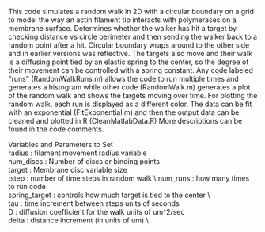 This code simulates a random walk in 2D with a circular boundary on a grid to model the way an actin filament tip interacts with polymerases on a membrane surface. Determines whether the walker has hit a target by checking distance vs circle perimeter and then sending the walker back to a random point after a hit. Circular boundary wraps around to the other side and in earlier versions was reflective. The targets also move and their walk is a diffusing point tied by an elastic spring to the center, so the degree of their movement can be controlled with a spring constant. Any code labeled "runs" (RandomWalkRuns.m) allows the code to run multiple times and generates a histogram while other code (RandomWalk.m) generates a plot of the random walk and shows the targets moving over time. For plotting the random walk, each run is displayed as a different color. The data can be fit with an exponential (FitExponential.m) and then the output data can be cleaned and plotted in R (CleanMatlabData.R)
More descriptions can be found in the code comments.

Variables and Parameters to Set  \
radius     : filament movement radius variable  \
num_discs   : Number of discs or binding points  \
target   : Membrane disc variable size  \
tstep  : number of time steps in random walk \ 
num_runs : how many times to run code  \
spring_target : controls how much target is tied to the center  \  
tau : time increment between steps units of seconds  \
D : diffusion coefficient for the walk units of um^2/sec  \
delta : distance increment (in units of um)  \
